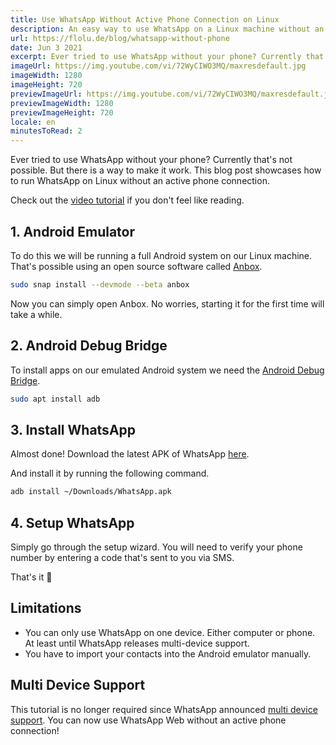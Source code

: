 ```yaml
---
title: Use WhatsApp Without Active Phone Connection on Linux
description: An easy way to use WhatsApp on a Linux machine without an active phone connection.
url: https://flolu.de/blog/whatsapp-without-phone
date: Jun 3 2021
excerpt: Ever tried to use WhatsApp without your phone? Currently that's not possible. But there is a way to make it work. This blog post showcases how to run WhatsApp on Linux without an active phone connection.
imageUrl: https://img.youtube.com/vi/72WyCIWO3MQ/maxresdefault.jpg
imageWidth: 1280
imageHeight: 720
previewImageUrl: https://img.youtube.com/vi/72WyCIWO3MQ/maxresdefault.jpg
previewImageWidth: 1280
previewImageHeight: 720
locale: en
minutesToRead: 2
---
```


Ever tried to use WhatsApp without your phone? Currently that's not possible. But there is a way to make it work. This blog post showcases how to run WhatsApp on Linux without an active phone connection.

Check out the [video tutorial](https://youtu.be/72WyCIWO3MQ) if you don't feel like reading.

## 1. Android Emulator

To do this we will be running a full Android system on our Linux machine. That's possible using an open source software called [Anbox](https://github.com/anbox/anbox).

```bash
sudo snap install --devmode --beta anbox
```

Now you can simply open Anbox. No worries, starting it for the first time will take a while.

## 2. Android Debug Bridge

To install apps on our emulated Android system we need the [Android Debug Bridge](https://developer.android.com/studio/command-line/adb).

```bash
sudo apt install adb
```

## 3. Install WhatsApp

Almost done! Download the latest APK of WhatsApp [here](https://www.whatsapp.com/android).

And install it by running the following command.

```bash
adb install ~/Downloads/WhatsApp.apk
```

## 4. Setup WhatsApp

Simply go through the setup wizard. You will need to verify your phone number by entering a code that's sent to you via SMS.

That's it 🎉

## Limitations

- You can only use WhatsApp on one device. Either computer or phone. At least until WhatsApp releases multi-device support.
- You have to import your contacts into the Android emulator manually.

## Multi Device Support

This tutorial is no longer required since WhatsApp announced [multi device support](https://faq.whatsapp.com/general/download-and-installation/about-multi-device-beta/). You can now use WhatsApp Web without an active phone connection!
